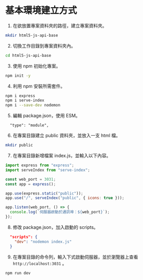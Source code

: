 # 基本環境建立方式

1. 在欲放置專案資料夾的路徑，建立專案資料夾。

```sh
mkdir html5-js-api-base
```

2. 切換工作目錄到專案資料夾內。

```sh
cd html5-js-api-base
```

3. 使用 npm 初始化專案。

```sh
npm init -y
```

4. 利用 npm 安裝所需套件。

```sh
npm i express
npm i serve-index
npm i --save-dev nodemon
```

5. 編輯 package.json，使用 ESM。

```
  "type": "module",
```

6. 在專案目錄建立 public 資料夾，並放入一支 html 檔。

```sh
mkdir public
```

7. 在專案目錄新增檔案 index.js，並輸入以下內容。

```js
import express from "express";
import serveIndex from "serve-index";

const web_port = 3031;
const app = express();

app.use(express.static("public"));
app.use("/", serveIndex("public", { icons: true }));

app.listen(web_port, () => {
  console.log(`伺服器啟動於通訊埠：${web_port}`);
});
```

8. 修改 package.json，加入啟動的 scripts。

```json
  "scripts": {
    "dev": "nodemon index.js"
  }
```

9. 在專案目錄的命令列，輸入下式啟動伺服器，並於瀏覽器上查看 `http://localhost:3031` 。

```sh
npm run dev
```
